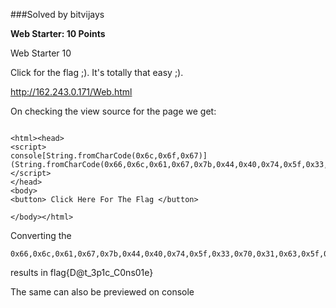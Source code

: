 ###Solved by bitvijays

**Web Starter: 10 Points**

Web Starter
10

Click for the flag ;). It's totally that easy ;).

http://162.243.0.171/Web.html

On checking the view source for the page we get:
```

<html><head>
<script>
console[String.fromCharCode(0x6c,0x6f,0x67)](String.fromCharCode(0x66,0x6c,0x61,0x67,0x7b,0x44,0x40,0x74,0x5f,0x33,0x70,0x31,0x63,0x5f,0x43,0x30,0x6e,0x73,0x30,0x31,0x65,0x7d));
</script>
</head>
<body>
<button> Click Here For The Flag </button>

</body></html>
```

Converting the 
```
0x66,0x6c,0x61,0x67,0x7b,0x44,0x40,0x74,0x5f,0x33,0x70,0x31,0x63,0x5f,0x43,0x30,0x6e,0x73,0x30,0x31,0x65,0x7d
```
results in flag{D@t_3p1c_C0ns01e}

The same can also be previewed on console
